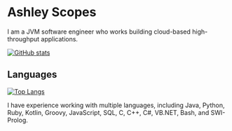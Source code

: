 # Ashley Scopes

I am a JVM software engineer who works building cloud-based high-throughput applications.

[![GitHub stats](https://github-readme-stats.vercel.app/api?username=ascopes&show_icons=true&theme=omni)](https://github.com/anuraghazra/github-readme-stats)

## Languages

[![Top Langs](https://github-readme-stats.vercel.app/api/top-langs/?username=ascopes&show_icons=true&theme=omni&layout=compact)](https://github.com/anuraghazra/github-readme-stats)

I have experience working with multiple languages, including Java, Python, Ruby, Kotlin, Groovy, JavaScript, SQL, C, C++, C#, VB.NET, Bash, and SWI-Prolog.
